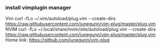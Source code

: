 ### install vimplugin manager ###
Vim
curl -fLo ~/.vim/autoload/plug.vim --create-dirs \
    https://raw.githubusercontent.com/junegunn/vim-plug/master/plug.vim
NVIM
curl -fLo ~/.local/share/nvim/site/autoload/plug.vim --create-dirs \
    https://raw.githubusercontent.com/junegunn/vim-plug/master/plug.vim
Home link: https://github.com/junegunn/vim-plug
